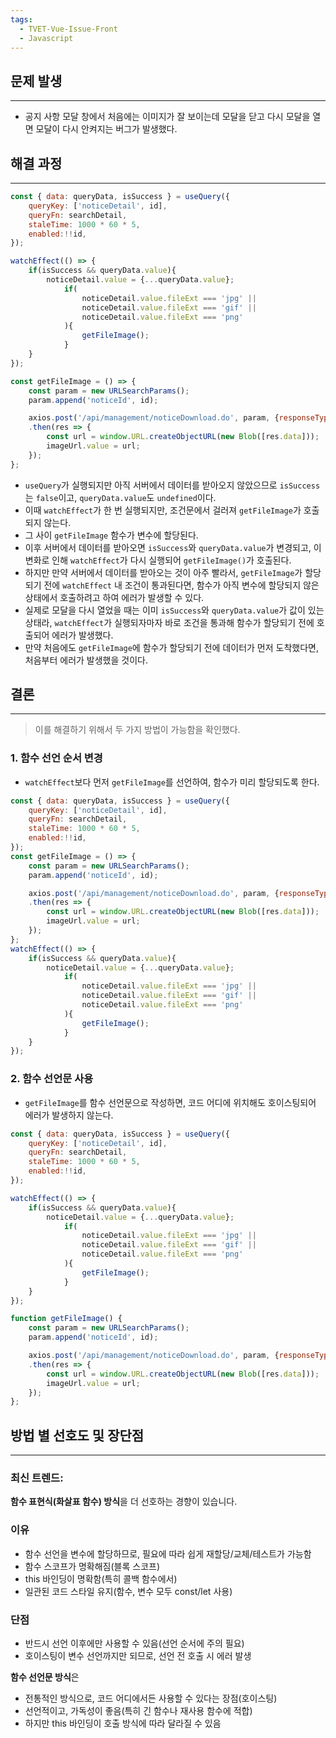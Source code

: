 ```yaml
---
tags:
  - TVET-Vue-Issue-Front
  - Javascript
---
```

## 문제 발생

---

- 공지 사항 모달 창에서 처음에는 이미지가 잘 보이는데 모달을 닫고 다시 모달을 열면 모달이 다시 안켜지는 버그가 발생했다.

## 해결 과정

---

```js
const { data: queryData, isSuccess } = useQuery({
    queryKey: ['noticeDetail', id],
    queryFn: searchDetail,
    staleTime: 1000 * 60 * 5,
    enabled:!!id,
});

watchEffect(() => {
    if(isSuccess && queryData.value){
        noticeDetail.value = {...queryData.value};
            if(
                noticeDetail.value.fileExt === 'jpg' ||
                noticeDetail.value.fileExt === 'gif' ||
                noticeDetail.value.fileExt === 'png'
            ){
                getFileImage();
            }
    }
});

const getFileImage = () => {
    const param = new URLSearchParams();
    param.append('noticeId', id);

    axios.post('/api/management/noticeDownload.do', param, {responseType: 'blob'})
    .then(res => {
        const url = window.URL.createObjectURL(new Blob([res.data]));
        imageUrl.value = url;
    });
};
```

- `useQuery`가 실행되지만 아직 서버에서 데이터를 받아오지 않았으므로 `isSuccess`는 `false`이고, `queryData.value`도 `undefined`이다.
- 이때 `watchEffect`가 한 번 실행되지만, 조건문에서 걸러져 `getFileImage`가 호출되지 않는다.
- 그 사이 `getFileImage` 함수가 변수에 할당된다.
- 이후 서버에서 데이터를 받아오면 `isSuccess`와 `queryData.value`가 변경되고, 이 변화로 인해 `watchEffect`가 다시 실행되어 `getFileImage()`가 호출된다.
- 하지만 만약 서버에서 데이터를 받아오는 것이 아주 빨라서, `getFileImage`가 할당되기 전에 `watchEffect` 내 조건이 통과된다면, 함수가 아직 변수에 할당되지 않은 상태에서 호출하려고 하여 에러가 발생할 수 있다.
- 실제로 모달을 다시 열었을 때는 이미 `isSuccess`와 `queryData.value`가 값이 있는 상태라, `watchEffect`가 실행되자마자 바로 조건을 통과해 함수가 할당되기 전에 호출되어 에러가 발생했다.
- 만약 처음에도 `getFileImage`에 함수가 할당되기 전에 데이터가 먼저 도착했다면, 처음부터 에러가 발생했을 것이다.

## 결론

---

>이를 해결하기 위해서 두 가지 방법이 가능함을 확인했다.

### 1. 함수 선언 순서 변경

- `watchEffect`보다 먼저 `getFileImage`를 선언하여, 함수가 미리 할당되도록 한다.

```js
const { data: queryData, isSuccess } = useQuery({
    queryKey: ['noticeDetail', id],
    queryFn: searchDetail,
    staleTime: 1000 * 60 * 5,
    enabled:!!id,
});
const getFileImage = () => {
    const param = new URLSearchParams();
    param.append('noticeId', id);

    axios.post('/api/management/noticeDownload.do', param, {responseType: 'blob'})
    .then(res => {
        const url = window.URL.createObjectURL(new Blob([res.data]));
        imageUrl.value = url;
    });
};
watchEffect(() => {
    if(isSuccess && queryData.value){
        noticeDetail.value = {...queryData.value};
            if(
                noticeDetail.value.fileExt === 'jpg' ||
                noticeDetail.value.fileExt === 'gif' ||
                noticeDetail.value.fileExt === 'png'
            ){
                getFileImage();
            }
    }
});
```

### 2. 함수 선언문 사용

- `getFileImage`를 함수 선언문으로 작성하면, 코드 어디에 위치해도 호이스팅되어 에러가 발생하지 않는다.

```js
const { data: queryData, isSuccess } = useQuery({
    queryKey: ['noticeDetail', id],
    queryFn: searchDetail,
    staleTime: 1000 * 60 * 5,
    enabled:!!id,
});

watchEffect(() => {
    if(isSuccess && queryData.value){
        noticeDetail.value = {...queryData.value};
            if(
                noticeDetail.value.fileExt === 'jpg' ||
                noticeDetail.value.fileExt === 'gif' ||
                noticeDetail.value.fileExt === 'png'
            ){
                getFileImage();
            }
    }
});

function getFileImage() {
    const param = new URLSearchParams();
    param.append('noticeId', id);

    axios.post('/api/management/noticeDownload.do', param, {responseType: 'blob'})
    .then(res => {
        const url = window.URL.createObjectURL(new Blob([res.data]));
        imageUrl.value = url;
    });
};
```

## 방법 별 선호도 및 장단점

---

### 최신 트렌드:

**함수 표현식(화살표 함수) 방식**을 더 선호하는 경향이 있습니다.
### 이유

- 함수 선언을 변수에 할당하므로, 필요에 따라 쉽게 재할당/교체/테스트가 가능함
- 함수 스코프가 명확해짐(블록 스코프)
- this 바인딩이 명확함(특히 콜백 함수에서)
- 일관된 코드 스타일 유지(함수, 변수 모두 const/let 사용)

### 단점

- 반드시 선언 이후에만 사용할 수 있음(선언 순서에 주의 필요)
- 호이스팅이 변수 선언까지만 되므로, 선언 전 호출 시 에러 발생

**함수 선언문 방식**은

- 전통적인 방식으로, 코드 어디에서든 사용할 수 있다는 장점(호이스팅)
- 선언적이고, 가독성이 좋음(특히 긴 함수나 재사용 함수에 적합)
- 하지만 this 바인딩이 호출 방식에 따라 달라질 수 있음